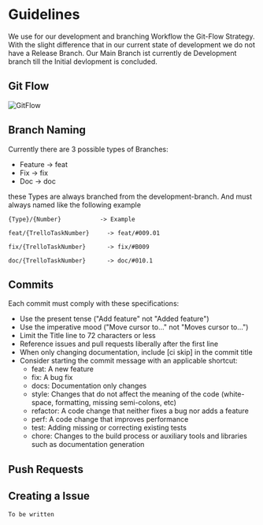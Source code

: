 # Guidelines

We use for our development and branching Workflow the Git-Flow Strategy. With the slight difference that in our current state of development we do not have a Release Branch.
Our Main Branch ist currently de Development branch till the Initial devlopment is concluded.

## Git Flow
![GitFlow](https://blog.seibert-media.net/wp-content/uploads/2014/03/Gitflow-Workflow-2.png)

## Branch Naming

Currently there are 3 possible types of Branches:
    
- Feature   -> feat
- Fix       -> fix
- Doc       -> doc

these Types are always branched from the development-branch. And must always named like the following example

    {Type}/{Number}           -> Example
    
    feat/{TrelloTaskNumber}     -> feat/#009.01
    
    fix/{TrelloTaskNumber}      -> fix/#B009
    
    doc/{TrelloTaskNumber}      -> doc/#010.1

## Commits

Each commit must comply with these specifications:

- Use the present tense ("Add feature" not "Added feature")
- Use the imperative mood ("Move cursor to..." not "Moves cursor to...")
- Limit the Title line to 72 characters or less
- Reference issues and pull requests liberally after the first line
- When only changing documentation, include [ci skip] in the commit title
- Consider starting the commit message with an applicable shortcut:
	* feat: A new feature
    * fix: A bug fix
    * docs: Documentation only changes
    * style: Changes that do not affect the meaning of the code (white-space, formatting, missing semi-colons, etc)
    * refactor: A code change that neither fixes a bug nor adds a feature
    * perf: A code change that improves performance
    * test: Adding missing or correcting existing tests
    * chore: Changes to the build process or auxiliary tools and libraries such as documentation generation

## Push Requests


## Creating a Issue

    To be written
